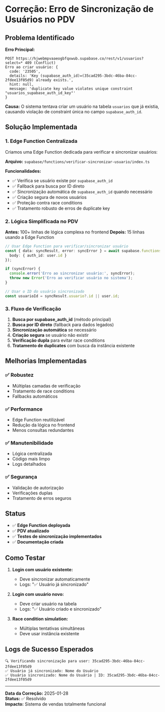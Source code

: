 # Correção: Erro de Sincronização de Usuários no PDV

## Problema Identificado

**Erro Principal:**
```
POST https://hjwebmpvaaeogbfqxwub.supabase.co/rest/v1/usuarios?select=* 409 (Conflict)
Erro ao criar usuário: {
  code: '23505', 
  details: 'Key (supabase_auth_id)=(35cad295-3bdc-46ba-84cc-2fdee13f05d9) already exists.', 
  hint: null, 
  message: 'duplicate key value violates unique constraint "usuarios_supabase_auth_id_key"'
}
```

**Causa:** O sistema tentava criar um usuário na tabela `usuarios` que já existia, causando violação de constraint única no campo `supabase_auth_id`.

## Solução Implementada

### 1. Edge Function Centralizada

Criamos uma Edge Function dedicada para verificar e sincronizar usuários:

**Arquivo:** `supabase/functions/verificar-sincronizar-usuario/index.ts`

**Funcionalidades:**
- ✅ Verifica se usuário existe por `supabase_auth_id`
- ✅ Fallback para busca por ID direto
- ✅ Sincronização automática de `supabase_auth_id` quando necessário
- ✅ Criação segura de novos usuários
- ✅ Proteção contra race conditions
- ✅ Tratamento robusto de erros de duplicate key

### 2. Lógica Simplificada no PDV

**Antes:** 100+ linhas de lógica complexa no frontend
**Depois:** 15 linhas usando a Edge Function

```typescript
// Usar Edge Function para verificar/sincronizar usuário
const { data: syncResult, error: syncError } = await supabase.functions.invoke('verificar-sincronizar-usuario', {
  body: { auth_id: user.id }
});

if (syncError) {
  console.error('Erro ao sincronizar usuário:', syncError);
  throw new Error('Erro ao verificar usuário no sistema');
}

// Usar o ID do usuário sincronizado
const usuarioId = syncResult.usuario?.id || user.id;
```

### 3. Fluxo de Verificação

1. **Busca por supabase_auth_id** (método principal)
2. **Busca por ID direto** (fallback para dados legados)
3. **Sincronização automática** se necessário
4. **Criação segura** se usuário não existir
5. **Verificação dupla** para evitar race conditions
6. **Tratamento de duplicates** com busca da instância existente

## Melhorias Implementadas

### ✅ Robustez
- Múltiplas camadas de verificação
- Tratamento de race conditions
- Fallbacks automáticos

### ✅ Performance
- Edge Function reutilizável
- Redução da lógica no frontend
- Menos consultas redundantes

### ✅ Manutenibilidade
- Lógica centralizada
- Código mais limpo
- Logs detalhados

### ✅ Segurança
- Validação de autorização
- Verificações duplas
- Tratamento de erros seguros

## Status

- ✅ **Edge Function deployada**
- ✅ **PDV atualizado**
- ✅ **Testes de sincronização implementados**
- ✅ **Documentação criada**

## Como Testar

1. **Login com usuário existente:**
   - Deve sincronizar automaticamente
   - Logs: "✅ Usuário já sincronizado"

2. **Login com usuário novo:**
   - Deve criar usuário na tabela
   - Logs: "✅ Usuário criado e sincronizado"

3. **Race condition simulation:**
   - Múltiplas tentativas simultâneas
   - Deve usar instância existente

## Logs de Sucesso Esperados

```
🔍 Verificando sincronização para user: 35cad295-3bdc-46ba-84cc-2fdee13f05d9
✅ Usuário já sincronizado: Nome do Usuário
✅ Usuário sincronizado: Nome do Usuário | ID: 35cad295-3bdc-46ba-84cc-2fdee13f05d9
```

---

**Data da Correção:** 2025-01-28  
**Status:** ✅ Resolvido  
**Impacto:** Sistema de vendas totalmente funcional 